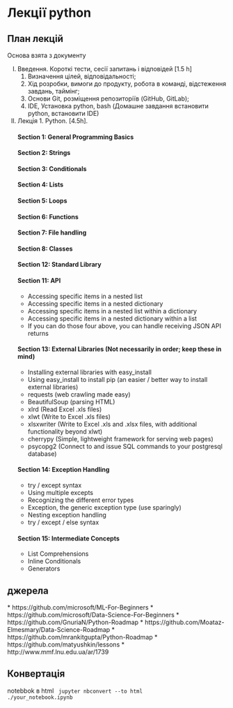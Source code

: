<h1> Лекції python </h1>

<h2> План лекцій</h2>

Основа взята з <a src="https://docs.google.com/document/d/1SgVPHOoGtm_hdNZP5YL_zCDlT11F-SY0_fnqGdfj2-U/edit">документу</a>

<ul>
  <li type="I">Введення. Короткі тести, сесії запитань і відповідей [1.5 h]
    <ol>
      <li type="1">Визначення цілей, відповідальності;</li>
      <li type="1">Хід розробки, вимоги до продукту, робота в команді, відстеження завдань, таймінг;</li>
      <li type="1">Основи Git, розміщення репозиторіїв (GitHub, GitLab);</li>
      <li type="1">IDE, Установка python, bash (Домашне завдання встановити python, встановити IDE)</li>
    </ol>
  </li>

  <li type="I">Лекція 1. Python. [4.5h].

#### Section 1: General Programming Basics
#### Section 2: Strings
#### Section 3: Conditionals
#### Section 4: Lists
#### Section 5: Loops
#### Section 6: Functions
#### Section 7: File handling
#### Section 8: Classes
#### Section 12: Standard Library
#### Section 11: API
- Accessing specific items in a nested list
- Accessing specific items in a nested dictionary
- Accessing specific items in a nested list within a dictionary
- Accessing specific items in a nested dictionary within a list
- If you can do those four above, you can handle receiving JSON API returns


#### Section 13: External Libraries (Not necessarily in order; keep these in mind)
- Installing external libraries with easy_install
- Using easy_install to install pip (an easier / better way to install external libraries)
- requests (web crawling made easy)
- BeautifulSoup (parsing HTML)
- xlrd (Read Excel .xls files)
- xlwt (Write to Excel .xls files)
- xlsxwriter (Write to Excel .xls and .xlsx files, with additional functionality beyond xlwt)
- cherrypy (Simple, lightweight framework for serving web pages)
- psycopg2 (Connect to and issue SQL commands to your postgresql database)

#### Section 14: Exception Handling
- try / except syntax
- Using multiple excepts
- Recognizing the different error types
- Exception, the generic exception type (use sparingly)
- Nesting exception handling
- try / except / else syntax

#### Section 15: Intermediate Concepts
- List Comprehensions
- Inline Conditionals
- Generators


    

  
</ul>


<h2>джерела</h2>
* https://github.com/microsoft/ML-For-Beginners
* https://github.com/microsoft/Data-Science-For-Beginners
* https://github.com/GnuriaN/Python-Roadmap
* https://github.com/Moataz-Elmesmary/Data-Science-Roadmap
* https://github.com/mrankitgupta/Python-Roadmap
* https://github.com/matyushkin/lessons
* http://www.mmf.lnu.edu.ua/ar/1739



<h2> Конвертація  </h2>

notebbok в html
<code>
jupyter nbconvert --to html ./your_notebook.ipynb
</code>

